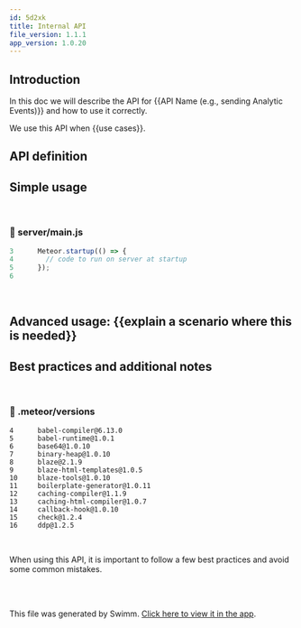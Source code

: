 ```yaml
---
id: 5d2xk
title: Internal API
file_version: 1.1.1
app_version: 1.0.20
---
```


## Introduction

In this doc we will describe the API for {{API Name (e.g., sending Analytic Events)}} and how to use it correctly.

We use this API when {{use cases}}.

## API definition

## Simple usage

<br/>


<!-- NOTE-swimm-snippet: the lines below link your snippet to Swimm -->
### 📄 server/main.js
```javascript
3      Meteor.startup(() => {
4        // code to run on server at startup
5      });
6      
```

<br/>

## Advanced usage: {{explain a scenario where this is needed}}

## Best practices and additional notes

<br/>


<!-- NOTE-swimm-snippet: the lines below link your snippet to Swimm -->
### 📄 .meteor/versions
```meteor/versions
4      babel-compiler@6.13.0
5      babel-runtime@1.0.1
6      base64@1.0.10
7      binary-heap@1.0.10
8      blaze@2.1.9
9      blaze-html-templates@1.0.5
10     blaze-tools@1.0.10
11     boilerplate-generator@1.0.11
12     caching-compiler@1.1.9
13     caching-html-compiler@1.0.7
14     callback-hook@1.0.10
15     check@1.2.4
16     ddp@1.2.5
```

<br/>

When using this API, it is important to follow a few best practices and avoid some common mistakes.

<br/>



<br/>

This file was generated by Swimm. [Click here to view it in the app](https://app.swimm.io/repos/Z2l0aHViJTNBJTNBQ3ViYSUzQSUzQWpvc2NlbHlu/docs/5d2xk).
